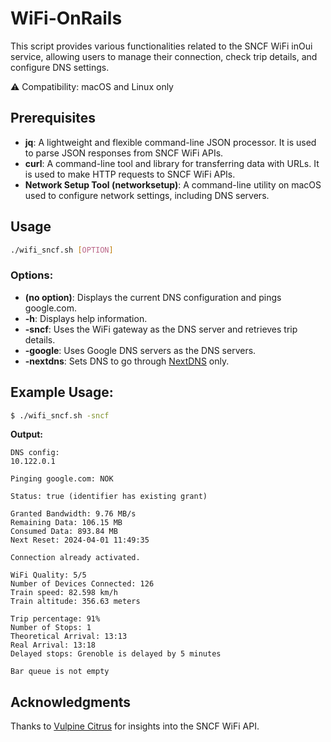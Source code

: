 # WiFi-OnRails

This script provides various functionalities related to the SNCF WiFi inOui service, allowing users to manage their connection, check trip details, and configure DNS settings.

⚠️ Compatibility: macOS and Linux only

## Prerequisites

- **jq**: A lightweight and flexible command-line JSON processor. It is used to parse JSON responses from SNCF WiFi APIs.
- **curl**: A command-line tool and library for transferring data with URLs. It is used to make HTTP requests to SNCF WiFi APIs.
- **Network Setup Tool (networksetup)**: A command-line utility on macOS used to configure network settings, including DNS servers.

## Usage

```bash
./wifi_sncf.sh [OPTION]
```

### Options:

- **(no option)**: Displays the current DNS configuration and pings google.com.
- **-h**: Displays help information.
- **-sncf**: Uses the WiFi gateway as the DNS server and retrieves trip details.
- **-google**: Uses Google DNS servers as the DNS servers.
- **-nextdns**: Sets DNS to go through [NextDNS](https://my.nextdns.io) only.

## Example Usage:

```bash
$ ./wifi_sncf.sh -sncf
```

**Output:**
```
DNS config:
10.122.0.1

Pinging google.com: NOK

Status: true (identifier has existing grant)

Granted Bandwidth: 9.76 MB/s
Remaining Data: 106.15 MB
Consumed Data: 893.84 MB
Next Reset: 2024-04-01 11:49:35

Connection already activated.

WiFi Quality: 5/5
Number of Devices Connected: 126
Train speed: 82.598 km/h
Train altitude: 356.63 meters

Trip percentage: 91%
Number of Stops: 1
Theoretical Arrival: 13:13
Real Arrival: 13:18
Delayed stops: Grenoble is delayed by 5 minutes

Bar queue is not empty
```

## Acknowledgments

Thanks to [Vulpine Citrus](https://vulpinecitrus.info/blog/the-sncf-wifi-api) for insights into the SNCF WiFi API.
